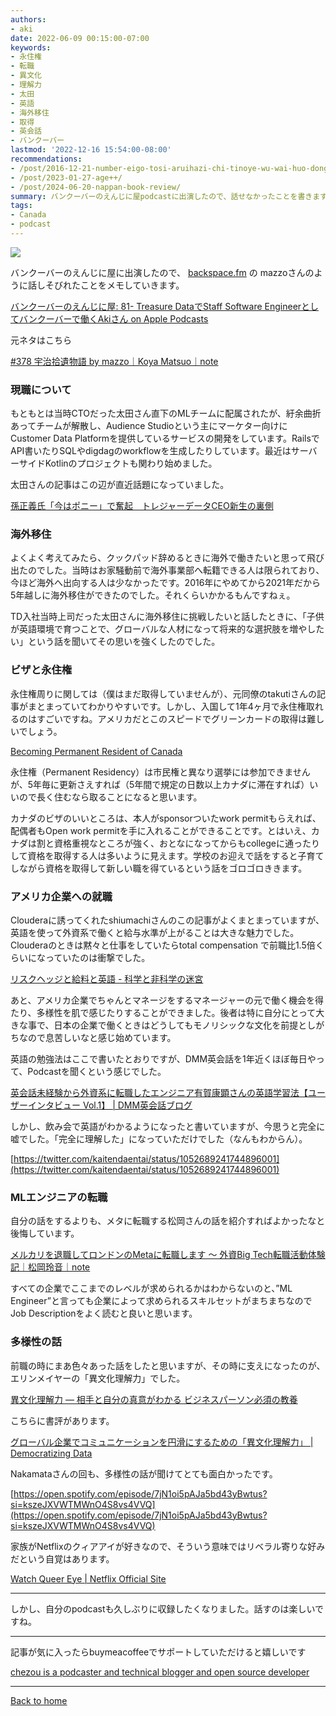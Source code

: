 ```yaml
---
authors:
- aki
date: 2022-06-09 00:15:00-07:00
keywords:
- 永住権
- 転職
- 異文化
- 理解力
- 太田
- 英語
- 海外移住
- 取得
- 英会話
- バンクーバー
lastmod: '2022-12-16 15:54:00-08:00'
recommendations:
- /post/2016-12-21-number-eigo-tosi-aruihazi-chi-tinoye-wu-wai-huo-dong-nosok-kefang/
- /post/2023-01-27-age++/
- /post/2024-06-20-nappan-book-review/
summary: バンクーバーのえんじに屋podcastに出演したので、話せなかったことを書きます。
tags:
- Canada
- podcast
---
```


![](https://images.unsplash.com/photo-1566939028087-c4be299e0593?ixlib=rb-1.2.1&q=80&cs=tinysrgb&fm=jpg&crop=entropy)

バンクーバーのえんじに屋に出演したので、 [backspace.fm](http://backspace.fm) の mazzoさんのように話しそびれたことをメモしていきます。

[‎バンクーバーのえんじに屋: 81- Treasure DataでStaff Software Engineerとしてバンクーバーで働くAkiさん on Apple Podcasts](https://podcasts.apple.com/ca/podcast/81-treasure-data%E3%81%A7staff-software-engineer%E3%81%A8%E3%81%97%E3%81%A6%E3%83%90%E3%83%B3%E3%82%AF%E3%83%BC%E3%83%90%E3%83%BC%E3%81%A7%E5%83%8D%E3%81%8Faki%E3%81%95%E3%82%93/id1536529228?i=1000565449810)

元ネタはこちら

[#378 宇治拾遺物語 by mazzo｜Koya Matsuo｜note](https://note.com/mazzo/n/ncfe555b1c817)

### 現職について

もともとは当時CTOだった太田さん直下のMLチームに配属されたが、紆余曲折あってチームが解散し、Audience Studioという主にマーケター向けにCustomer Data Platformを提供しているサービスの開発をしています。RailsでAPI書いたりSQLやdigdagのworkflowを生成したりしています。最近はサーバーサイドKotlinのプロジェクトも関わり始めました。

太田さんの記事はこの辺が直近話題になっていました。

[孫正義氏「今はポニー」で奮起　トレジャーデータCEO新生の裏側](https://xtrend.nikkei.com/atcl/contents/casestudy/00012/00903/)

### 海外移住

よくよく考えてみたら、クックパッド辞めるときに海外で働きたいと思って飛び出たのでした。当時はお家騒動前で海外事業部へ転籍できる人は限られており、今ほど海外へ出向する人は少なかったです。2016年にやめてから2021年だから5年越しに海外移住ができたのでした。それくらいかかるもんですねぇ。

TD入社当時上司だった太田さんに海外移住に挑戦したいと話したときに、「子供が英語環境で育つことで、グローバルな人材になって将来的な選択肢を増やしたい」という話を聞いてその思いを強くしたのでした。

### ビザと永住権

永住権周りに関しては（僕はまだ取得していませんが）、元同僚のtakutiさんの記事がまとまっていてわかりやすいです。しかし、入国して1年4ヶ月で永住権取れるのはすごいですね。アメリカだとこのスピードでグリーンカードの取得は難しいでしょう。

[Becoming Permanent Resident of Canada](https://takuti.me/note/canada-permanent-residency/)

永住権（Permanent Residency）は市民権と異なり選挙には参加できませんが、5年毎に更新さえすれば（5年間で規定の日数以上カナダに滞在すれば）いいので長く住むなら取ることになると思います。

カナダのビザのいいところは、本人がsponsorついたwork permitもらえれば、配偶者もOpen work permitを手に入れることができることです。とはいえ、カナダは割と資格重視なところが強く、おとなになってからもcollegeに通ったりして資格を取得する人は多いように見えます。学校のお迎えで話をすると子育てしながら資格を取得して新しい職を得ているという話をゴロゴロききます。

### アメリカ企業への就職

Clouderaに誘ってくれたshiumachiさんのこの記事がよくまとまっていますが、英語を使って外資系で働くと給与水準が上がることは大きな魅力でした。Clouderaのときは黙々と仕事をしていたらtotal  compensation で前職比1.5倍くらいになっていたのは衝撃でした。

[リスクヘッジと給料と英語 - 科学と非科学の迷宮](https://shiumachi.hatenablog.com/entry/2016/01/03/213850)

あと、アメリカ企業でちゃんとマネージをするマネージャーの元で働く機会を得たり、多様性を肌で感じたりすることができました。後者は特に自分にとって大きな事で、日本の企業で働くときはどうしてもモノリシックな文化を前提としがちなので息苦しいなと感じ始めています。

英語の勉強法はここで書いたとおりですが、DMM英会話を1年近くほぼ毎日やって、Podcastを聞くという感じでした。

[英会話未経験から外資系に転職したエンジニア有賀康顕さんの英語学習法【ユーザーインタビュー Vol.1】 | DMM英会話ブログ](https://eikaiwa.dmm.com/blog/interviews/dmmuser/michiaki-ariga/)

しかし、飲み会で英語がわかるようになったと書いていますが、今思うと完全に嘘でした。「完全に理解した」になっていただけでした（なんもわからん）。

[https://twitter.com/kaitendaentai/status/1052689241744896001](https://twitter.com/kaitendaentai/status/1052689241744896001)

### MLエンジニアの転職

自分の話をするよりも、メタに転職する松岡さんの話を紹介すればよかったなと後悔しています。

[メルカリを退職してロンドンのMetaに転職します 〜 外資Big Tech転職活動体験記｜松岡玲音｜note](https://note.com/lain21/n/n5fde6f4463bc)

すべての企業でここまでのレベルが求められるかはわからないのと、”ML Engineer”と言っても企業によって求められるスキルセットがまちまちなのでJob Descriptionをよく読むと良いと思います。

### 多様性の話

前職の時にまあ色々あった話をしたと思いますが、その時に支えになったのが、エリンメイヤーの「異文化理解力」でした。

[異文化理解力 ― 相手と自分の真意がわかる ビジネスパーソン必須の教養](https://www.amazon.co.jp/gp/product/B013WB5BJS/?tag=chezou-22)

こちらに書評があります。

[グローバル企業でコミュニケーションを円滑にするための「異文化理解力」 | Democratizing Data](https://chezo.uno/post/2017-07-30_culture-map/)

Nakamataさんの回も、多様性の話が聞けてとても面白かったです。

[https://open.spotify.com/episode/7jN1oi5pAJa5bd43yBwtus?si=kszeJXVWTMWnO4S8vs4VVQ](https://open.spotify.com/episode/7jN1oi5pAJa5bd43yBwtus?si=kszeJXVWTMWnO4S8vs4VVQ)

家族がNetflixのクィアアイが好きなので、そういう意味ではリベラル寄りな好みだという自覚はあります。

[Watch Queer Eye | Netflix Official Site](https://www.netflix.com/jp/title/80160037)

---

しかし、自分のpodcastも久しぶりに収録したくなりました。話すのは楽しいですね。

---

記事が気に入ったらbuymeacoffeeでサポートしていただけると嬉しいです

[chezou is a podcaster and technical blogger and open source developer](https://www.buymeacoffee.com/chezou)

---

[Back to home](https://memo.chezo.uno/)